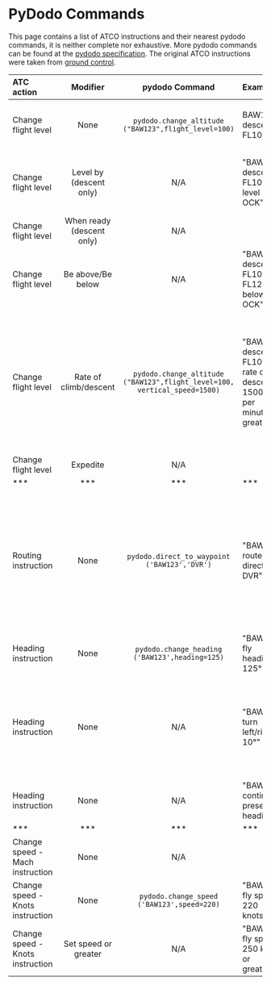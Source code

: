 # PyDodo Commands

This page contains a list of ATCO instructions and their nearest pydodo commands, it is neither complete nor exhaustive. More pydodo commands can be found at the [pydodo specification](https://github.com/alan-turing-institute/dodo/blob/master/Specification.md). The original ATCO instructions were taken from [ground control](https://github.com/project-bluebird/ground-control/blob/main/other/ATC-instructions.md).

| ATC action | Modifier | pydodo Command | Example | Notes
| :--| :--: | :--: | :-- | :-- |
| Change flight level | None | `pydodo.change_altitude ("BAW123",flight_level=100)` | BAW123 descend FL100 | Use `flight_level` argument, not the `altitude` argument |
| Change flight level | Level by (descent only) | N/A | "BAW123 descend FL100 level by OCK" | ATC document suggests to use unmodified commands in first instance |
| Change flight level | When ready (descent only) | N/A |  | |
| Change flight level | Be above/Be below | N/A | "BAW123 descend FL100, be FL120 or below at OCK" | |
| Change flight level | Rate of climb/descent| `pydodo.change_altitude ("BAW123",flight_level=100, vertical_speed=1500)`  | "BAW123 descend FL100, rate of descent 1500 feet per minute or greater" |Optional `vertical_speed` argument is documented but has not been demonstrated to work. Cannot confirm units are in feet/minute - cannot specify "or greater"|
| Change flight level | Expedite | N/A |  | |
| *** | *** | *** | *** | *** |
| Routing instruction | None | `pydodo.direct_to_waypoint ('BAW123','DVR')` | "BAW123 route direct to DVR" | Waypoint must be specified in the aircraft's `list_route`. Unsure if this is currently functional as `list_route` does not update to reflect specified waypoint as next waypoint |
| Heading instruction | None | `pydodo.change_heading ('BAW123',heading=125)` | "BAW123 fly heading 125°"| Point the aircraft in a specified direction. |
| Heading instruction | None | N/A | "BAW123 turn left/right 10°"| Heading instruction given as relative heading to aircraft once it's on a straight portion of the route |
| Heading instruction | None | N/A | "BAW123 continue present heading" |  |
| *** | *** | *** | *** | *** |
| Change speed - Mach instruction | None | N/A |  | Used for flight levels typically > 250 |
| Change speed - Knots instruction | None | `pydodo.change_speed ('BAW123',speed=220)` | "BAW123, fly speed 220 knots" | Used for flight levels typically < 250 |
| Change speed - Knots instruction | Set speed or greater | N/A | "BAW123, fly speed 250 knots or greater" |  |
